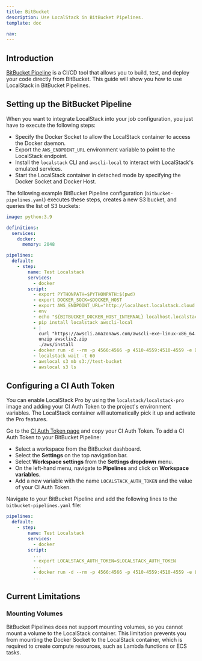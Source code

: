 ```yaml
---
title: BitBucket
description: Use LocalStack in BitBucket Pipelines.
template: doc

nav: 
---
```


## Introduction

[BitBucket Pipeline](https://bitbucket.org/product/features/pipelines) is a CI/CD tool that allows you to build, test, and deploy your code directly from BitBucket.
This guide will show you how to use LocalStack in BitBucket Pipelines.

## Setting up the BitBucket Pipeline

When you want to integrate LocalStack into your job configuration, you just have to execute the following steps:

- Specify the Docker Socket to allow the LocalStack container to access the Docker daemon.
- Export the `AWS_ENDPOINT_URL` environment variable to point to the LocalStack endpoint.
- Install the `localstack` CLI and `awscli-local` to interact with LocalStack's emulated services.
- Start the LocalStack container in detached mode by specifying the Docker Socket and Docker Host.

The following example BitBucket Pipeline configuration (`bitbucket-pipelines.yaml`) executes these steps, creates a new S3 bucket, and queries the list of S3 buckets:

```yaml
image: python:3.9

definitions:
  services:
    docker:
      memory: 2048

pipelines:
  default:
    - step:
        name: Test Localstack
        services:
          - docker
        script:
          - export PYTHONPATH=$PYTHONPATH:$(pwd)
          - export DOCKER_SOCK=$DOCKER_HOST
          - export AWS_ENDPOINT_URL="http://localhost.localstack.cloud:4566"
          - env
          - echo "${BITBUCKET_DOCKER_HOST_INTERNAL} localhost.localstack.cloud " >> /etc/hosts
          - pip install localstack awscli-local
          - |
            curl "https://awscli.amazonaws.com/awscli-exe-linux-x86_64.zip" -o "awscliv2.zip"
            unzip awscliv2.zip
            ./aws/install
          - docker run -d --rm -p 4566:4566 -p 4510-4559:4510-4559 -e DOCKER_SOCK=tcp://${BITBUCKET_DOCKER_HOST_INTERNAL}:2375 -e DOCKER_HOST=tcp://${BITBUCKET_DOCKER_HOST_INTERNAL}:2375 --name localstack-main localstack/localstack
          - localstack wait -t 60
          - awslocal s3 mb s3://test-bucket
          - awslocal s3 ls
```

## Configuring a CI Auth Token

You can enable LocalStack Pro by using the `localstack/localstack-pro` image and adding your CI Auth Token to the project's environment variables.
The LocalStack container will automatically pick it up and activate the Pro features.

Go to the [CI Auth Token page](https://app.localstack.cloud/workspace/auth-tokens) and copy your CI Auth Token.
To add a CI Auth Token to your BitBucket Pipeline:

- Select a workspace from the BitBucket dashboard.
- Select the **Settings** on the top navigation bar.
- Select **Workspace settings** from the **Settings dropdown** menu.
- On the left-hand menu, navigate to **Pipelines** and click on **Workspace variables**.
- Add a new variable with the name `LOCALSTACK_AUTH_TOKEN` and the value of your CI Auth Token.

Navigate to your BitBucket Pipeline and add the following lines to the `bitbucket-pipelines.yaml` file:

```yaml
pipelines:
  default:
    - step:
        name: Test Localstack
        services:
          - docker
        script:
          ...
          - export LOCALSTACK_AUTH_TOKEN=$LOCALSTACK_AUTH_TOKEN
          ...
          - docker run -d --rm -p 4566:4566 -p 4510-4559:4510-4559 -e LOCALSTACK_AUTH_TOKEN=${LOCALSTACK_AUTH_TOKEN:?} -e DEBUG=1 -e LS_LOG=trace -e DOCKER_SOCK=tcp://${BITBUCKET_DOCKER_HOST_INTERNAL}:2375 -e DOCKER_HOST=tcp://${BITBUCKET_DOCKER_HOST_INTERNAL}:2375 --name localstack-main localstack/localstack-pro
          ...
```

## Current Limitations

### Mounting Volumes

BitBucket Pipelines does not support mounting volumes, so you cannot mount a volume to the LocalStack container.
This limitation prevents you from mounting the Docker Socket to the LocalStack container, which is required to create compute resources, such as Lambda functions or ECS tasks.